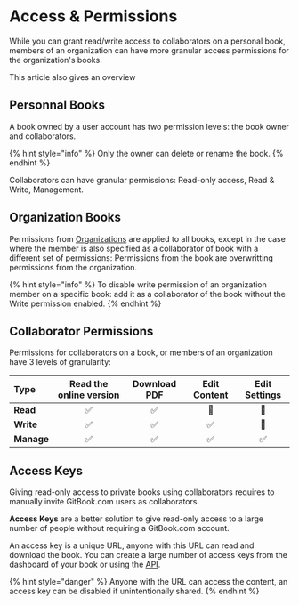 # Access & Permissions

While you can grant read/write access to collaborators on a personal book, members of an organization can have more granular access permissions for the organization's books.

This article also gives an overview

## Personnal Books

A book owned by a user account has two permission levels: the book owner and collaborators.

{% hint style="info" %}
Only the owner can delete or rename the book.
{% endhint %}

Collaborators can have granular permissions: Read-only access, Read & Write, Management.

## Organization Books

Permissions from [Organizations](../account/orgs.md) are applied to all books, except in the case where the member is also specified as a collaborator of book with a different set of permissions: Permissions from the book are overwritting permissions from the organization.

{% hint style="info" %}
To disable write permission of an organization member on a specific book: add it as a collaborator of the book without the Write permission enabled.
{% endhint %}

## Collaborator Permissions

Permissions for collaborators on a book, or members of an organization have 3 levels of granularity:

| Type | Read the online version | Download PDF | Edit Content | Edit Settings |
| :--- | :---: | :---: | :---: | :---: |
| **Read** | ✅ | ✅ | 🚫 | 🚫 |
| **Write** | ✅ | ✅ | ✅ | 🚫 |
| **Manage** | ✅ | ✅ | ✅ | ✅ |

## Access Keys <a id="access-keys"></a>

Giving read-only access to private books using collaborators requires to manually invite GitBook.com users as collaborators.

**Access Keys** are a better solution to give read-only access to a large number of people without requiring a GitBook.com account.

An access key is a unique URL, anyone with this URL can read and download the book. You can create a large number of access keys from the dashboard of your book or using the [API](http://developer.gitbook.com/books/keys/).

{% hint style="danger" %}
Anyone with the URL can access the content, an access key can be disabled if unintentionally shared.
{% endhint %}


